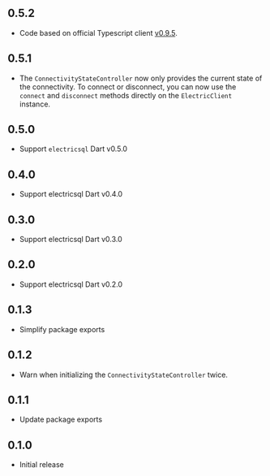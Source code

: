 ## 0.5.2

* Code based on official Typescript client [v0.9.5](https://github.com/electric-sql/electric/releases/tag/electric-sql%400.9.5).


## 0.5.1

* The `ConnectivityStateController` now only provides the current state of the connectivity. To connect or disconnect, you can now use the `connect` and `disconnect` methods directly on the `ElectricClient` instance.


## 0.5.0

* Support `electricsql` Dart v0.5.0


## 0.4.0

* Support electricsql Dart v0.4.0


## 0.3.0

* Support electricsql Dart v0.3.0


## 0.2.0

* Support electricsql Dart v0.2.0


## 0.1.3

* Simplify package exports


## 0.1.2

* Warn when initializing the `ConnectivityStateController` twice.


## 0.1.1

* Update package exports


## 0.1.0

* Initial release
